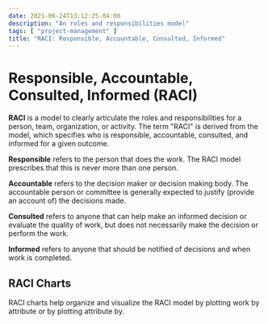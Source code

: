 ```yaml
---
date: 2021-06-24T13:12:25-04:00
description: "An roles and responsibilities model"
tags: [ "project-management" ]
title: "RACI: Responsible, Accountable, Consulted, Informed"
---
```


# Responsible, Accountable, Consulted, Informed (RACI)

**RACI** is a model to clearly articulate the roles and responsibilities for a person, team, organization, or activity. The term "RACI" is derived from the model, which specifies who is responsible, accountable, consulted, and informed for a given outcome.

**Responsible** refers to the person that does the work. The RACI model prescribes that this is never more than one person.

**Accountable** refers to the decision maker or decision making body. The accountable person or committee is generally expected to justify (provide an account of) the decisions made.

**Consulted** refers to anyone that can help make an informed decision or evaluate the quality of work, but does not necessarily make the decision or perform the work.

**Informed** refers to anyone that should be notified of decisions and when work is completed.

## RACI Charts

RACI charts help organize and visualize the RACI model by plotting work by attribute or by plotting attribute by.
